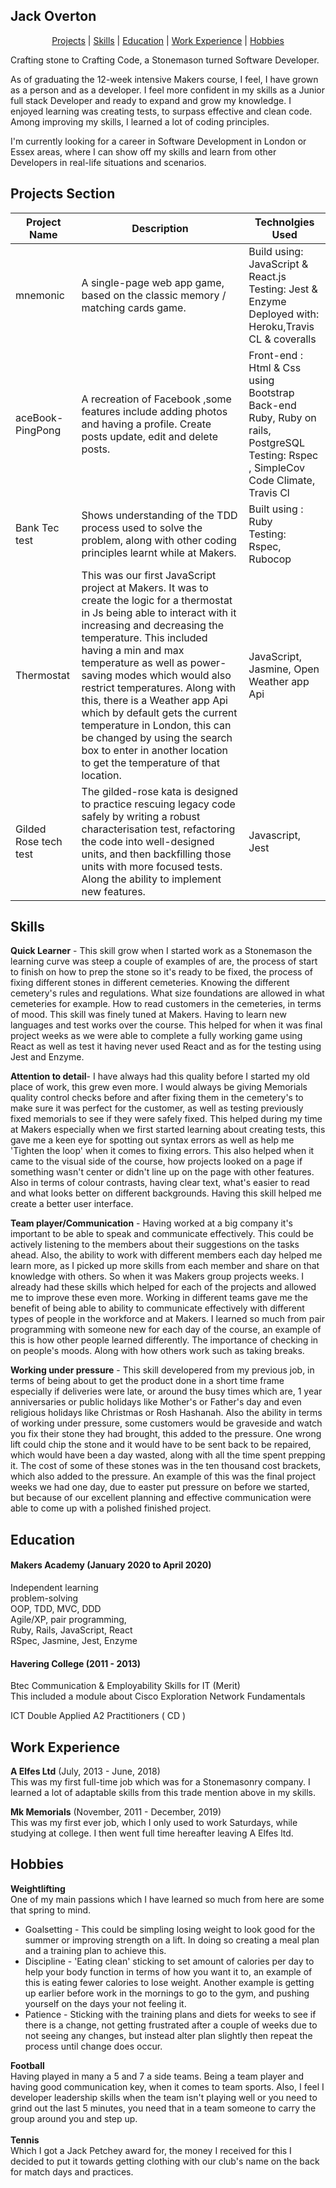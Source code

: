 ## Jack Overton
<div align="center">

[Projects](#Projects-Section) | [Skills](#Skills) | [Education](#Education) | [Work Experience](#Work-Experience) | [Hobbies](#Hobbies) 
</div>

Crafting stone to Crafting Code, a Stonemason turned Software Developer.

As of graduating the 12-week intensive Makers course, I feel, I have grown as a person and as a developer. I feel more confident in my skills as a Junior full stack Developer and ready to expand and grow my knowledge. I enjoyed learning was creating tests, to surpass effective and clean code. Among improving my skills, I learned a lot of coding principles.

I'm currently looking for a career in Software Development in London or Essex areas, where I can show off my skills and learn from other Developers in real-life situations and scenarios.    


## Projects Section 

| Project Name  | Description   |Technolgies Used  |
| ------------- | ------------- | -------------    | 
| mnemonic    | A single-page web app game, based on the classic memory / matching cards game.  | Build using: JavaScript & React.js <br> Testing: Jest & Enzyme <br> Deployed with: Heroku,Travis CL & coveralls |
| aceBook-PingPong  | A recreation of Facebook ,some features include adding photos and having a profile. Create posts update, edit and delete posts.  | Front-end : Html & Css using Bootstrap <br>  Back-end Ruby, Ruby on rails, PostgreSQL <br>Testing: Rspec , SimpleCov Code Climate, Travis Cl | 
|Bank Tec test | Shows understanding of the TDD process used to solve the problem, along with other coding principles learnt while at Makers. |Built using : Ruby <br> Testing: Rspec, Rubocop |
| Thermostat | This was our first JavaScript project at Makers. It was to create the logic for a thermostat in Js being able to interact with it increasing and decreasing the temperature. This included having a min and max temperature as well as power-saving modes which would also restrict temperatures. Along with this, there is a Weather app Api which by default gets the current temperature in London, this can be changed by using the search box to enter in another location to get the temperature of that location. | JavaScript, Jasmine, Open Weather app Api     | 
|Gilded Rose tech test| The gilded-rose kata is designed to practice rescuing legacy code safely by writing a robust characterisation test, refactoring the code into well-designed units, and then backfilling those units with more focused tests. Along the ability to implement new features.  | Javascript, Jest



## Skills

**Quick Learner** - This skill grow when I started work as a Stonemason the learning curve was steep a couple of examples of are, the process of start to finish on how to prep the stone so it's ready to be fixed, the process of fixing different stones in different cemeteries. Knowing the different cemetery's rules and regulations. What size foundations are allowed in what cemeteries for example. How to read customers in the cemeteries, in terms of mood. 
  This skill was finely tuned at Makers. Having to learn new languages and test works over the course. This helped for when it was final project weeks as we were able to complete a fully working game using React as well as test it having never used React and as for the testing using Jest and Enzyme.

**Attention to detail**- I have always had this quality before I started my old place of work, this grew even more. I would always be giving Memorials quality control checks before and after fixing them in the cemetery's to make sure it was perfect for the customer, as well as testing previously fixed memorials to see if they were safely fixed. 
 This helped during my time at Makers especially when we first started learning about creating tests, this gave me a keen eye for spotting out syntax errors as well as help me 'Tighten the loop' when it comes to fixing errors. This also helped when it came to the visual side of the course, how projects looked on a page if something wasn't center or didn't line up on the page with other features.  Also in terms of colour contrasts, having clear text, what's easier to read and what looks better on different backgrounds. Having this skill helped me create a better user interface.
 

**Team player/Communication** - Having worked at a big company it's important to be able to speak and communicate effectively. This could be actively listening to the members about their suggestions on the tasks ahead. Also, the ability to work with different members each day helped me learn more, as I picked up more skills from each member and share on that knowledge with others. 
  So when it was Makers group projects weeks. I already had these skills which helped for each of the projects and allowed me to improve these even more. Working in different teams gave me the benefit of being able to ability to communicate effectively with different types of people in the workforce and at Makers. I learned so much from pair programming with someone new for each day of the course, an example of this is how other people learned differently. The importance of checking in on people's moods. Along with how others work such as taking breaks.

**Working under pressure** - This skill developered from my previous job, in terms of being about to get the product done in a short time frame especially if deliveries were late, or around the busy times which are, 1 year anniversaries or public holidays like Mother's or Father's day and even religious holidays like Christmas or Rosh Hashanah. 
 Also the ability in terms of working under pressure, some customers would be graveside and watch you fix their stone they had brought, this added to the pressure. One wrong lift could chip the stone and it would have to be sent back to be repaired, which would have been a day wasted, along with all the time spent prepping it. The cost of some of these stones was in the ten thousand cost brackets, which also added to the pressure.
 An example of this was the final project weeks we had one day, due to easter put pressure on before we started, but because of our excellent planning and effective communication were able to come up with a polished finished project.


## Education

#### Makers Academy (January 2020 to April 2020)

Independent learning <br>
problem-solving <br>
OOP, TDD, MVC, DDD <br>
Agile/XP, pair programming, <br> 
Ruby, Rails, JavaScript, React <br>
RSpec, Jasmine, Jest, Enzyme

#### Havering College (2011 - 2013)

Btec Communication & Employability Skills for IT (Merit)<br>
This included a module about Cisco Exploration Network Fundamentals<br>   

ICT Double Applied A2   Practitioners ( CD )

## Work Experience

**A Elfes Ltd** (July, 2013 - June, 2018) <br>
This was my first full-time job which was for a Stonemasonry company. I learned a lot of adaptable skills from this trade mention above in my skills.

**Mk Memorials** (November, 2011 - December, 2019) <br>
This was my first ever job, which I only used to work Saturdays, while studying at college. I then went full time hereafter leaving A Elfes ltd.

## Hobbies <br>
**Weightlifting**<br> One of my main passions which I have learned so much from here are some that spring to mind.

- Goalsetting - This could be simpling losing weight to look good for the summer or improving strength on a lift. In doing so creating a meal plan and a training plan to achieve this.<br>
- Discipline  - 'Eating clean' sticking to set amount of calories per day to help your body function in terms of how you want it to, an example of this is eating fewer calories to lose weight. Another example is  getting up earlier before work in the mornings to go to the gym, and pushing yourself on the days your not feeling it.<br>
- Patience - Sticking with the training plans and diets for weeks to see if there is a change, not getting frustrated after a couple of weeks due to not seeing any changes, but instead alter plan slightly then repeat the process until change does occur. 

**Football**<br>  Having played in many a 5 and 7 a side teams. Being a team player and having good communication key, when it comes to team sports. Also, I feel I developer leadership skills when the team isn't playing well or you need to grind out the last 5 minutes, you need that in a team someone to carry the group around you and step up. <br>
<br>
**Tennis** <br>  Which I got a Jack Petchey award for, the money I received for this I decided to put it towards getting clothing with our club's name on the back for match days and practices.
